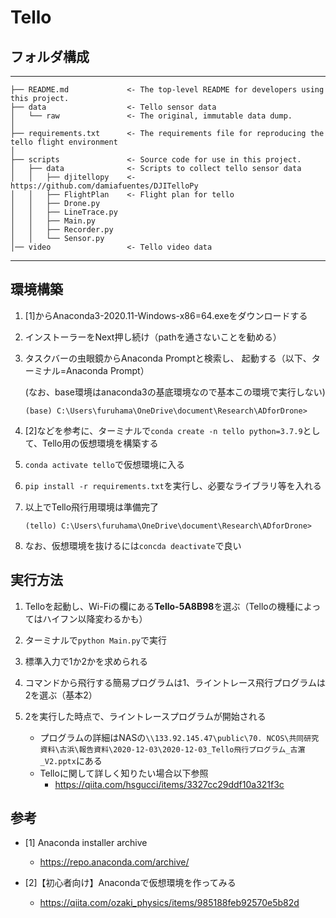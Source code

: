 # Tello

## フォルダ構成
------------

    ├── README.md             <- The top-level README for developers using this project.
    ├── data                  <- Tello sensor data
    │   └── raw               <- The original, immutable data dump.
    │
    ├── requirements.txt      <- The requirements file for reproducing the tello flight environment
    │
    ├── scripts               <- Source code for use in this project.
    │   ├── data              <- Scripts to collect tello sensor data
    │   │   ├── djitellopy    <- https://github.com/damiafuentes/DJITelloPy
    │   │   ├── FlightPlan    <- Flight plan for tello
    │   │   ├── Drone.py
    │   │   ├── LineTrace.py
    │   │   ├── Main.py
    │   │   ├── Recorder.py
    │   │   └── Sensor.py
    │── video                 <- Tello video data
--------

## 環境構築

1. [1]からAnaconda3-2020.11-Windows-x86=64.exeをダウンロードする
2. インストーラーをNext押し続け（pathを通さないことを勧める）
3. タスクバーの虫眼鏡からAnaconda Promptと検索し、 起動する（以下、ターミナル=Anaconda Prompt）

    (なお、base環境はanaconda3の基底環境なので基本この環境で実行しない)

    ```
    (base) C:\Users\furuhama\OneDrive\document\Research\ADforDrone>
    ```

4. [2]などを参考に、ターミナルで`conda create -n tello python=3.7.9`として、Tello用の仮想環境を構築する
5. `conda activate tello`で仮想環境に入る
6. `pip install -r requirements.txt`を実行し、必要なライブラリ等を入れる
7. 以上でTello飛行用環境は準備完了

    ```
    (tello) C:\Users\furuhama\OneDrive\document\Research\ADforDrone>
    ```
8. なお、仮想環境を抜けるには`concda deactivate`で良い

## 実行方法

1. Telloを起動し、Wi-Fiの欄にある**Tello-5A8B98**を選ぶ（Telloの機種によってはハイフン以降変わるかも）
2. ターミナルで`python Main.py`で実行
3. 標準入力で1か2かを求められる
4. コマンドから飛行する簡易プログラムは1、ライントレース飛行プログラムは2を選ぶ（基本2）
5. 2を実行した時点で、ライントレースプログラムが開始される

    - プログラムの詳細はNASの`\\133.92.145.47\public\70. NCOS\共同研究資料\古浜\報告資料\2020-12-03\2020-12-03_Tello飛行プログラム_古濵_V2.pptx`にある
    - Telloに関して詳しく知りたい場合以下参照
      - https://qiita.com/hsgucci/items/3327cc29ddf10a321f3c


## 参考

- [1] Anaconda installer archive
  - https://repo.anaconda.com/archive/

- [2]【初心者向け】Anacondaで仮想環境を作ってみる
  - https://qiita.com/ozaki_physics/items/985188feb92570e5b82d
